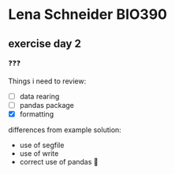 # Lena Schneider BIO390

## exercise day 2
❓:question:❓

Things i need to review:
- [ ] data rearing
- [ ] pandas package
- [x] formatting

differences from example solution:
- use of segfile
- use of write
- correct use of pandas 🐼

